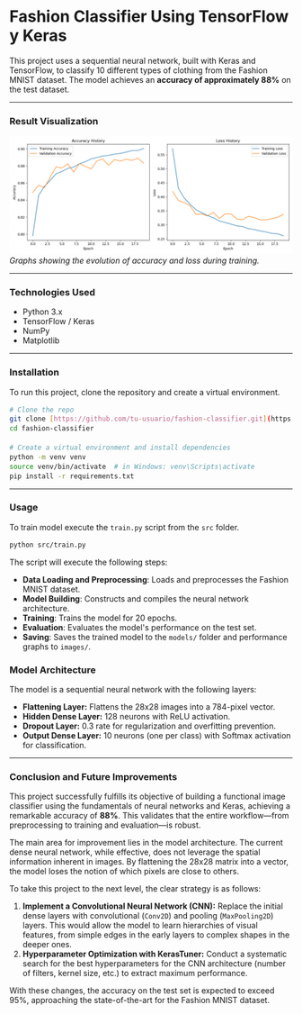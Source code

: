 # Fashion Classifier Using TensorFlow y Keras

This project uses a sequential neural network, built with Keras and TensorFlow, to classify 10 different types of clothing from the Fashion MNIST dataset. The model achieves an **accuracy of approximately 88%** on the test dataset.

---

### Result Visualization

![Training and Validation Graphs](images/training_history.png)
*Graphs showing the evolution of accuracy and loss during training.*

---
### Technologies Used
- Python 3.x
- TensorFlow / Keras
- NumPy
- Matplotlib

---
### Installation

To run this project, clone the repository and create a virtual environment. 

```bash
# Clone the repo
git clone [https://github.com/tu-usuario/fashion-classifier.git](https://github.com/tu-usuario/fashion-classifier.git)
cd fashion-classifier

# Create a virtual environment and install dependencies
python -m venv venv
source venv/bin/activate  # in Windows: venv\Scripts\activate
pip install -r requirements.txt
```

---
### Usage

To train model execute the `train.py` script from the `src` folder.

```bash
python src/train.py
```

The script will execute the following steps:
- **Data Loading and Preprocessing**: Loads and preprocesses the Fashion MNIST dataset.
- **Model Building**: Constructs and compiles the neural network architecture.
- **Training**: Trains the model for 20 epochs.
- **Evaluation**: Evaluates the model's performance on the test set.
- **Saving**: Saves the trained model to the `models/` folder and performance graphs to `images/`.

### Model Architecture 

The model is a sequential neural network with the following layers:
- **Flattening Layer:** Flattens the 28x28 images into a 784-pixel vector.
- **Hidden Dense Layer:** 128 neurons with ReLU activation.
- **Dropout Layer:** 0.3 rate for regularization and overfitting prevention.
- **Output Dense Layer:** 10 neurons (one per class) with Softmax activation for classification.

---
### Conclusion and Future Improvements

This project successfully fulfills its objective of building a functional image classifier using the fundamentals of neural networks and Keras, achieving a remarkable accuracy of **88%**. This validates that the entire workflow—from preprocessing to training and evaluation—is robust.

The main area for improvement lies in the model architecture. The current dense neural network, while effective, does not leverage the spatial information inherent in images. By flattening the 28x28 matrix into a vector, the model loses the notion of which pixels are close to others.

To take this project to the next level, the clear strategy is as follows:
1.  **Implement a Convolutional Neural Network (CNN):** Replace the initial dense layers with convolutional (`Conv2D`) and pooling (`MaxPooling2D`) layers. This would allow the model to learn hierarchies of visual features, from simple edges in the early layers to complex shapes in the deeper ones.
2.  **Hyperparameter Optimization with KerasTuner:** Conduct a systematic search for the best hyperparameters for the CNN architecture (number of filters, kernel size, etc.) to extract maximum performance.

With these changes, the accuracy on the test set is expected to exceed 95%, approaching the state-of-the-art for the Fashion MNIST dataset.